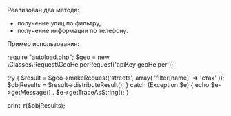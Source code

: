 Реализован два метода:
- получение улиц по фильтру,
- получение информации по телефону.

Пример использования:

require "autoload.php";
$geo = new \Classes\Request\GeoHelperRequest('apiKey geoHelper');

try {
    $result = $geo->makeRequest('streets', array(
        'filter[name]' => 'стах'
    ));
    $objResults = $result->distributeResult();
} catch (Exception $e) {
    echo $e->getMessage() . $e->getTraceAsString();
}

print_r($objResults);